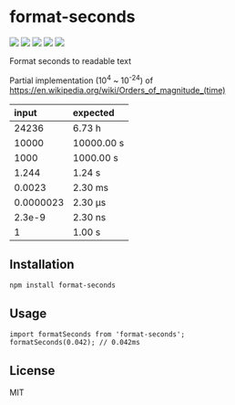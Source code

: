 # format-seconds
[![](https://img.shields.io/travis/cloudinsight/format-seconds.svg)](https://travis-ci.org/cloudinsight/format-seconds)
[![](https://img.shields.io/npm/v/cloudinsight.svg)](https://www.npmjs.com/package/format-seconds)
[![](https://img.shields.io/coveralls/cloudinsight/vis-bonjour-network.svg)](https://coveralls.io/github/cloudinsight/format-seconds)
[![](https://img.shields.io/npm/dm/format-seconds.svg)](http://npm-stat.com/charts.html?package=format-seconds)
[![](https://img.shields.io/npm/l/format-seconds.svg)](https://github.com/cloudinsight/format-seconds/blob/master/LICENSE)

Format seconds to readable text

Partial implementation (10<sup>4</sup> ~ 10<sup>-24</sup>)
 of https://en.wikipedia.org/wiki/Orders_of_magnitude_(time)
 
|  input |  expected  |
|:-------|:-----------|
| 24236 |  6.73 h  |
| 10000 |  10000.00 s  |
| 1000 |  1000.00 s  |
| 1.244 |  1.24 s  |
| 0.0023 |  2.30 ms  |
| 0.0000023 |  2.30 µs  |
| 2.3e-9 |  2.30 ns  |
| 1 |  1.00 s  |
 
## Installation
  
```
npm install format-seconds
```        

## Usage

```
import formatSeconds from 'format-seconds';
formatSeconds(0.042); // 0.042ms
```

## License 

MIT
